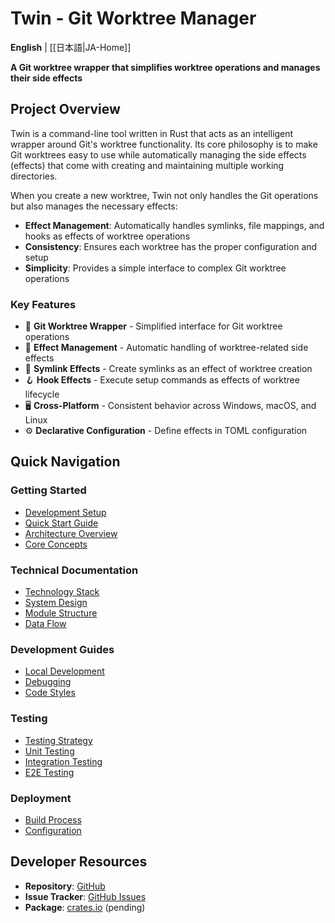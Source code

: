 # Twin - Git Worktree Manager

**English** | [[日本語|JA-Home]]

**A Git worktree wrapper that simplifies worktree operations and manages their side effects**

## Project Overview

Twin is a command-line tool written in Rust that acts as an intelligent wrapper around Git's worktree functionality. Its core philosophy is to make Git worktrees easy to use while automatically managing the side effects (effects) that come with creating and maintaining multiple working directories.

When you create a new worktree, Twin not only handles the Git operations but also manages the necessary effects:
- **Effect Management**: Automatically handles symlinks, file mappings, and hooks as effects of worktree operations
- **Consistency**: Ensures each worktree has the proper configuration and setup
- **Simplicity**: Provides a simple interface to complex Git worktree operations

### Key Features
- 🌲 **Git Worktree Wrapper** - Simplified interface for Git worktree operations
- 🎯 **Effect Management** - Automatic handling of worktree-related side effects
- 🔗 **Symlink Effects** - Create symlinks as an effect of worktree creation
- 🪝 **Hook Effects** - Execute setup commands as effects of worktree lifecycle
- 🖥️ **Cross-Platform** - Consistent behavior across Windows, macOS, and Linux
- ⚙️ **Declarative Configuration** - Define effects in TOML configuration

## Quick Navigation

### Getting Started
- [Development Setup](Getting-Started-Development-Setup)
- [Quick Start Guide](Getting-Started-Quick-Start)
- [Architecture Overview](Getting-Started-Architecture-Overview)
- [Core Concepts](Getting-Started-Core-Concepts)

### Technical Documentation
- [Technology Stack](Architecture-Technology-Stack)
- [System Design](Architecture-System-Design)
- [Module Structure](Architecture-Module-Structure)
- [Data Flow](Architecture-Data-Flow)

### Development Guides
- [Local Development](Development-Guides-Local-Development)
- [Debugging](Development-Guides-Debugging)
- [Code Styles](Development-Guides-Code-Styles)

### Testing
- [Testing Strategy](Testing-Testing-Strategy)
- [Unit Testing](Testing-Unit-Testing)
- [Integration Testing](Testing-Integration-Testing)
- [E2E Testing](Testing-E2E-Testing)

### Deployment
- [Build Process](Deployment-Build-Process)
- [Configuration](Deployment-Configuration)

## Developer Resources

- **Repository**: [GitHub](https://github.com/your-org/twin)
- **Issue Tracker**: [GitHub Issues](https://github.com/your-org/twin/issues)
- **Package**: [crates.io](https://crates.io/crates/twin) (pending)